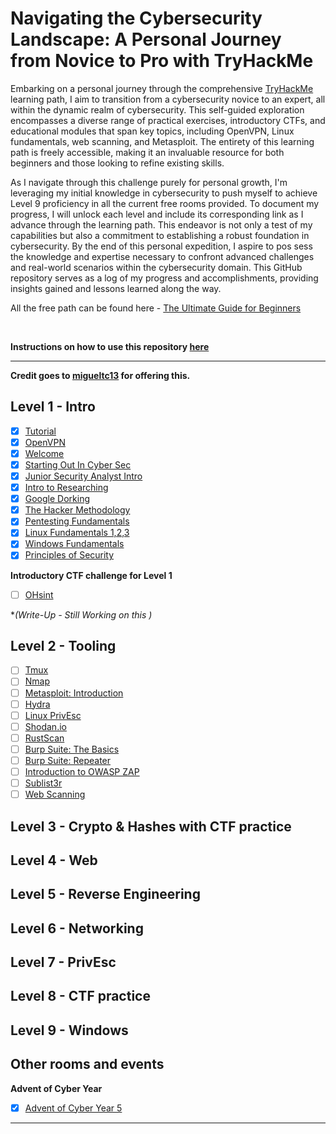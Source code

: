# Navigating the Cybersecurity Landscape: A Personal Journey from Novice to Pro with TryHackMe 

Embarking on a personal journey through the comprehensive  [TryHackMe](https://tryhackme.com ) learning path, I aim to transition from a cybersecurity novice to an expert, all within the dynamic realm of cybersecurity. This self-guided exploration encompasses a diverse range of practical exercises, introductory CTFs, and educational modules that span key topics, including OpenVPN, Linux fundamentals, web scanning, and Metasploit. The entirety of this learning path is freely accessible, making it an invaluable  resource for both beginners and those looking to refine existing skills. 

As I navigate through this challenge purely for personal growth, I'm leveraging my initial knowledge in cybersecurity to push myself to achieve Level 9 proficiency in all the current free rooms provided. To document my progress, I will unlock each level and include its corresponding link as I advance through the learning path. This endeavor is not only a test of my capabilities but also a commitment to establishing a robust foundation in cybersecurity. By the end of this personal expedition, I aspire to pos sess the knowledge and expertise necessary to confront advanced challenges and real-world scenarios within the cybersecurity domain. This GitHub repository serves as a log of my progress and accomplishments, providing insights gained and lessons learned along the way. 

All the free path can be found here - [The Ultimate Guide for Beginners](https://tryhackme.com/r/resources/blog/free_path) 

<br>

**Instructions on how to use this repository [here](/INSTRUCTIONS.md)** 

---
**Credit goes to [migueltc13](https://github.com/migueltc13) for offering this.** 

## Level 1 - Intro
- [x] [Tutorial](https://tryhackme.com/room/tutorial) 
- [x] [OpenVPN](https://tryhackme.com/room/openvpn) 
- [x] [Welcome](https://tryhackme.com/jr/welcome) 
- [x] [Starting Out In Cyber Sec](https://tryhackme.com/room/startingoutincybersec) 
- [x] [Junior Security Analyst Intro](https://tryhackme.com/room/jrsecanalystintrouxo) 
- [x] [Intro to Researching](https://tryhackme.com/room/introtoresearch) 
- [x] [Google Dorking](https://tryhackme.com/room/googledorking) 
- [x] [The Hacker Methodology](https://tryhackme.com/room/hackermethodology) 
- [x] [Pentesting Fundamentals](https://tryhackme.com/room/pentestingfundamentals) 
- [x] [Linux Fundamentals 1,2,3](https://tryhackme.com/module/linux-fundamentals) 
- [x] [Windows Fundamentals](https://tryhackme.com/module/windows-fundamentals) 
- [x] [Principles of Security](https://tryhackme.com/room/principlesofsecurity)
<!--      
- [ ] [Red Team Fundamentals](https://tryhackme.com/room/redteamfundamentals) 
-->
**Introductory CTF challenge for Level 1** 
- [ ] [OHsint](https://tryhackme.com/room/ohsint) 

**(Write-Up - *Still Working on this <!--[Click here](write-ups/level1/Welcome)-->)** 

## Level 2 - Tooling

- [ ] [Tmux](https://tryhackme.com/room/rptmux) 
- [ ] [Nmap](https://tryhackme.com/room/furthernmap) 
- [ ] [Metasploit: Introduction](https://tryhackme.com/room/metasploitintro) 
- [ ] [Hydra](https://tryhackme.com/room/hydra) 
- [ ] [Linux PrivEsc](https://tryhackme.com/room/linuxprivesc) 
- [ ] [Shodan.io](https://tryhackme.com/room/shodan) 
- [ ] [RustScan](https://tryhackme.com/room/rustscan)  
- [ ] [Burp Suite: The Basics](https://tryhackme.com/room/burpsuitebasics) 
- [ ] [Burp Suite: Repeater](https://tryhackme.com/room/burpsuiterepeater) 
- [ ] [Introduction to OWASP ZAP](https://tryhackme.com/room/learnowaspzap) 
- [ ] [Sublist3r](https://tryhackme.com/room/rpsublist3r)
- [ ] [Web Scanning](https://tryhackme.com/room/rpwebscanning)

<!--
(write-up [here](write-ups/level2/RustScan))
(write-up [here](write-ups/level2/Linux%20PrivEsc)) 
-->
<!--
**More introductory CTFs** 

- [ ] [Vulnversity](https://tryhackme.com/room/vulnversity) (write-up [here](write-ups/level2/Vulnversity)) 
- [ ] [Blue](https://tryhackme.com/room/blue) 
- [ ] [Simple CTF](https://tryhackme.com/room/easyctf) (write-up [here](write-ups/level2/Simple%20CTF)) 
- [ ] [Bounty Hacker](https://tryhackme.com/room/cowboyhacker) (write-up [here](write-ups/level2/Bounty%20Hacker)) 
- [ ] [Brute It](https://tryhackme.com/room/bruteit) 
- [ ] [Fowsniff CTF](https://tryhackme.com/room/ctf)
-->
## Level 3 - Crypto & Hashes with CTF practice
<!--
- [ ] [Crack the hash](https://tryhackme.com/room/crackthehash)
- [ ] [Agent Sudo](https://tryhackme.com/room/agentsudoctf)
- [ ] [The Cod Caper](https://tryhackme.com/room/thecodcaper)
- [ ] [Ice](https://tryhackme.com/room/ice)
- [ ] [Lazy Admin](https://tryhackme.com/room/lazyadmin) (write-up [here](write-ups/level3/Lazy%20Admin))
- [ ] [Basic Pentesting](https://tryhackme.com/room/basicpentestingjt)
-->
## Level 4 - Web
<!--
- [ ] [Walking An Application](https://tryhackme.com/room/walkinganapplication)
- [ ] [OWASP Top 10](https://tryhackme.com/room/owasptop10)
- [ ] [OWASP Top 10 - 2021](https://tryhackme.com/room/owasptop102021)
- [ ] [OWASP Juice Shop](https://tryhackme.com/room/owaspjuiceshop)
- [ ] [Ignite](https://tryhackme.com/room/ignite)
- [ ] [Overpass](https://tryhackme.com/room/overpass)
- [ ] [DevelPy](https://tryhackme.com/room/bsidesgtdevelpy)
- [ ] [Jack of all trades](https://tryhackme.com/room/jackofalltrades)
- [ ] [Bolt](https://tryhackme.com/room/bolt)
- [ ] [SQL Injection](https://tryhackme.com/room/sqlinjectionlm)
-->
## Level 5 - Reverse Engineering
<!--
- [ ] [Intro to x86 64](https://tryhackme.com/room/introtox8664)
- [ ] [CC Ghidra](https://tryhackme.com/room/ccghidra)
- [ ] [CC Radare2](https://tryhackme.com/room/ccradare2)
- [ ] [CC Steganography](https://tryhackme.com/room/ccstego)
- [ ] [Reverse Engineering](https://tryhackme.com/room/reverseengineering)
-->
<!--
- [ ] [Reversing ELF](https://tryhackme.com/room/reverselfiles)
- [ ] [Dumping Router Firmware](https://tryhackme.com/room/rfirmware)
- [ ] [Brainpam 1](https://tryhackme.com/room/brainpan)
-->
## Level 6 - Networking
<!--
- [ ] [Introduction to Networking](https://tryhackme.com/room/introtonetworking)
- [ ] [Intro to LAN](https://tryhackme.com/room/introtolan)
- [ ] [HTTP in detail](https://tryhackme.com/room/httpindetail)
- [ ] [DNS in detail](https://tryhackme.com/room/dnsindetail)
- [ ] [Smag Grotto](https://tryhackme.com/room/smaggrotto)
- [ ] [Overpass 2 - Hacked](https://tryhackme.com/room/overpass2hacked)
-->
## Level 7 - PrivEsc
<!--
- [ ] [Sudo Security Bypass](https://tryhackme.com/room/sudovulnsbypass)
- [ ] [Sudo Buffer Overflow](https://tryhackme.com/room/sudovulnsbof)
- [ ] [Windows Privesc](https://tryhackme.com/room/windows10privesc)
- [ ] [Windows Privesc Arena](https://tryhackme.com/room/windowsprivescarena)
- [ ] [Linux Privesc Arena](https://tryhackme.com/room/linuxprivescarena)
- [ ] [Linux Privilege Escalation](https://tryhackme.com/room/linprivesc)
- [ ] [Blaster](https://tryhackme.com/room/blaster)
- [ ] [Ignite](https://tryhackme.com/room/ignite)
- [ ] [Kenobi](https://tryhackme.com/room/kenobi)
- [ ] [c4ptur3-th3-fl4g](https://tryhackme.com/room/c4ptur3th3fl4g)
- [ ] [Pickle Rick](https://tryhackme.com/room/picklerick) (write-up [here](write-ups/level7/Pickle%20Rick))
- [ ] [Overpass 3 - Hosting](https://tryhackme.com/room/overpass3hosting)
-->
## Level 8 - CTF practice
<!--
- [ ] [Post Exploitation Basics](https://tryhackme.com/room/postexploit)
- [ ] [Dogcat](https://tryhackme.com/room/dogcat)
- [ ] [LFI basics](https://tryhackme.com/room/lfibasics)
- [ ] [Buffer Overflow Prep](https://tryhackme.com/room/bufferoverflowprep)
- [ ] [Break out the cage](https://tryhackme.com/room/breakoutthecage1)
- [ ] [Lian Yu](https://tryhackme.com/room/lianyu) (write-up [here](write-ups/level8/Lian%20Yu))
- [ ] [Year of the Rabbit](https://tryhackme.com/room/yearoftherabbit)
- [ ] [Mr Robot CTF](https://tryhackme.com/room/mrrobot)
- [ ] [Internal](https://tryhackme.com/room/internal)
-->
## Level 9 - Windows
<!--
- [ ] [Active Directory Basics](https://tryhackme.com/room/winadbasics)
- [ ] [Attacktive Directory](https://tryhackme.com/room/attacktivedirectory)
- [ ] [Retro](https://tryhackme.com/room/retro)
- [ ] [Blue Print](https://tryhackme.com/room/blueprint)
- [ ] [Anthem](https://tryhackme.com/room/anthem)
- [ ] [Relevant](https://tryhackme.com/room/relevant)
-->
## Other rooms and events
<!-- - [ ] [Crash Course Pentesting](https://tryhackme.com/room/ccpentesting) / Private -->
**Advent of Cyber Year**
<!--
- [ ] [Advent of Cyber Year 1](https://tryhackme.com/room/25daysofchristmas)
- [ ] [Advent of Cyber Year 2](https://tryhackme.com/room/adventofcyber2)
- [ ] [Advent of Cyber Year 3](https://tryhackme.com/room/adventofcyber3)
- [ ] [Advent of Cyber Year 4](https://tryhackme.com/room/adventofcyber4)
-->
- [x] [Advent of Cyber Year 5](https://tryhackme.com/room/adventofcyber2023)
---

<!--
### Completed the above? You can:
- Subscribe to TryHackMe to get paths featuring subscriber-only rooms.
- New challenge rooms are released weekly, have a go at them before the write-ups come out!
- Keep a list of engaging CTFs and do them.
- Sign up to other platforms such as [CTF time](https://ctftime.org/) and take part in competitive CTFs.
- Start a blog with writeups of new rooms.
- Create your challenge rooms for TryHackMe.
- Did you like reverse engineering? How about Windows? Or perhaps PrivEsc? You can specialize in one area if you like it. Just search for rooms with that on TryHackMe, or ask in the Discord/Forums/Sub-reddit "I liked X and want to do more".
-->
